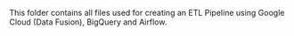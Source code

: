 This folder contains all files used for creating an ETL Pipeline using Google Cloud (Data Fusion), BigQuery and Airflow.
